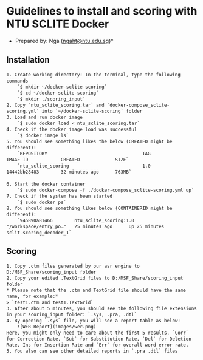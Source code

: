 # Guidelines to install and scoring with NTU SCLITE Docker


* Prepared by: Nga (ngaht@ntu.edu.sg)*
## Installation
	1. Create working directory: In the terminal, type the following commands
		`$ mkdir ~/docker-sclite-scoring`
		`$ cd ~/docker-sclite-scoring`
		`$ mkdir ./scoring_input`
	2. Copy `ntu_sclite_scoring.tar` and `docker-compose_sclite-scoring.yml` into `~/docker-sclite-scoring` folder
	3. Load and run docker image
		`$ sudo docker load < ntu_sclite_scoring.tar`
	4. Check if the docker image load was successful
		`$ docker image ls`
	5. You should see something likes the below (CREATED might be different):
		`REPOSITORY                                   TAG                 IMAGE ID            CREATED             SIZE`
		`ntu_sclite_scoring                           1.0                 14442bb28483        32 minutes ago      763MB`

	6. Start the docker container
		`$ sudo docker-compose -f ./docker-compose_sclite-scoring.yml up`
	7. Check if the system has been started
		`$ sudo docker ps`
	8. You should see something likes below (CONTAINERID might be different):
		`945890a81466        ntu_sclite_scoring:1.0   "/workspace/entry_po…"   25 minutes ago      Up 25 minutes                           sclit-scoring_decoder_1`

## Scoring
	1. Copy .ctm files generated by our asr engine to D:/MSF_Share/scoring_input folder
	2. Copy your edited .TextGrid files to D:/MSF_Share/scoring_input folder
	* Please note that the .ctm and TextGrid file should have the same name, for example:* 
	> `test1.ctm and test1.TextGrid`
	3. After about 5 minutes, you should see the following file extensions in your scoring_input folder: `.sys, .pra, .dtl`
	4. By opening `.sys` file, you will see a report table as below:
		![WER Report](images/wer.png)
	Here, you might only need to care about the first 5 results, `Corr` for Correction Rate, `Sub` for Substitution Rate, `Del` for Deletion Rate, Ins for Insertion Rate and `Err` for overall word error rate.
	5. You also can see other detailed reports in `.pra .dtl` files

